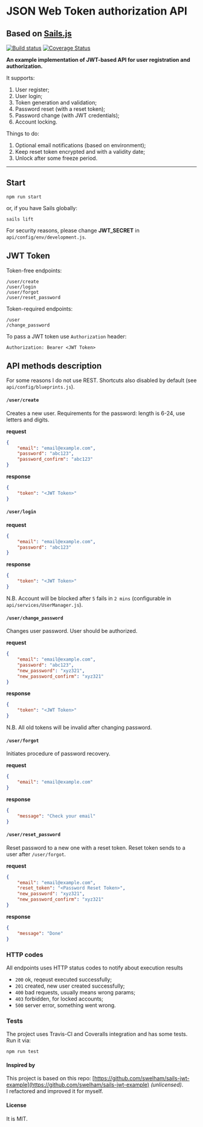 # JSON Web Token authorization API
## Based on [Sails.js](http://sailsjs.com/) 

[![Build status](https://travis-ci.org/Deliaz/sails-api-jwt.svg?branch=master)](https://travis-ci.org/Deliaz/sails-api-jwt)
[![Coverage Status](https://coveralls.io/repos/github/Deliaz/sails-api-jwt/badge.svg?branch=master)](https://coveralls.io/github/Deliaz/sails-api-jwt?branch=master)


__An example implementation of JWT-based API for user registration and authorization.__ 
<br>

It supports:
1. User register;
2. User login;
3. Token generation and validation;
4. Password reset (with a reset token);
5. Password change (with JWT credentials);
6. Account locking.

Things to do: 
1. Optional email notifications (based on environment);
2. Keep reset token encrypted and with a validity date;
3. Unlock after some freeze period.  

* * * * *

## Start
```
npm run start
```
or, if you have Sails globally:
```
sails lift
```
For security reasons, please change __JWT_SECRET__ in `api/config/env/development.js`. 



## JWT Token

Token-free endpoints: 
```
/user/create
/user/login
/user/forgot
/user/reset_password
```  

Token-required endpoints: 
```
/user
/change_password 
```

To pass a JWT token use `Authorization` header: 
```
Authorization: Bearer <JWT Token>
```

## API methods description
For some reasons I do not use REST. Shortcuts also disabled by default 
(see `api/config/blueprints.js`).

#### `/user/create` 
Creates a new user. Requirements for the password: length is 6-24, use letters and digits. 

__request__ 
```json
{
	"email": "email@example.com",
	"password": "abc123",
	"password_confirm": "abc123"
}
```

__response__
```json
{
	"token": "<JWT Token>"
}
```


#### `/user/login` 
__request__ 
```json
{
	"email": "email@example.com",
	"password": "abc123"
}
```

__response__
```json
{
	"token": "<JWT Token>"
}
```
N.B. Account will be blocked after `5` fails in `2 mins` (configurable in `api/services/UserManager.js`). 

#### `/user/change_password`
Changes user password. User should be authorized.   

__request__ 
```json
{
	"email": "email@example.com",
	"password": "abc123",
	"new_password": "xyz321",
	"new_password_confirm": "xyz321"
}
```

__response__
```json
{
	"token": "<JWT Token>"
}
```
N.B. All old tokens will be invalid after changing password.

#### `/user/forgot`
Initiates procedure of password recovery.

__request__ 
```json
{
    "email": "email@example.com"
}
```

__response__
```json
{
	"message": "Check your email"
}
``` 

#### `/user/reset_password`
Reset password to a new one with a reset token. Reset token sends to a user after 
`/user/forgot`.   

__request__ 
```json
{
	"email": "email@example.com",
	"reset_token": "<Password Reset Token>",
	"new_password": "xyz321",
	"new_password_confirm": "xyz321"
}
```

__response__
```json
{
	"message": "Done"
}
```


### HTTP codes
All endpoints uses HTTP status codes to notify about execution results  
* `200` ok, reqeust executed successfully;
* `201` created, new user created successfully;
* `400` bad requests, usually means wrong params;
* `403` forbidden, for locked accounts;
* `500` server error, something went wrong.


### Tests
The project uses Travis-CI and Coveralls integration and has some tests. 
Run it via: 
```
npm run test
``` 



#### Inspired by
This project is based on this repo:
[https://github.com/swelham/sails-jwt-example](https://github.com/swelham/sails-jwt-example) *(unlicensed)*.  
I refactored and improved it for myself.     


#### License
It is MIT. 
